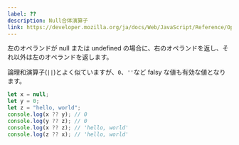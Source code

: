 ```yaml
---
label: ??
description: Null合体演算子
link: https://developer.mozilla.org/ja/docs/Web/JavaScript/Reference/Operators/Nullish_coalescing_operator
---
```


左のオペランドが null または undefined の場合に、右のオペランドを返し、それ以外は左のオペランドを返します。

論理和演算子(`||`)とよく似ていますが、`0`、`''`など falsy な値も有効な値となります。

```typescript
let x = null;
let y = 0;
let z = "hello, world";
console.log(x ?? y); // 0
console.log(y ?? z); // 0
console.log(x ?? z); // 'hello, world'
console.log(z ?? x); // 'hello, world'
```
